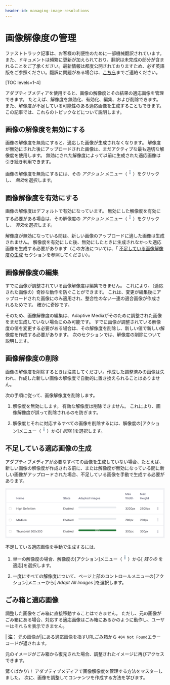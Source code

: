 ```yaml
---
header-id: managing-image-resolutions
---
```


# 画像解像度の管理

<p class="alert alert-info"><span class="wysiwyg-color-blue120">ファストトラック記事は、お客様の利便性のために一部機械翻訳されています。また、ドキュメントは頻繁に更新が加えられており、翻訳は未完成の部分が含まれることをご了承ください。最新情報は都度公開されておりますため、必ず英語版をご参照ください。翻訳に問題がある場合は、<a href="mailto:support-content-jp@liferay.com">こちら</a>までご連絡ください。</span></p>

[TOC levels=1-4]

アダプティブメディアを使用すると、画像の解像度とその結果の適応画像を管理できます。 たとえば、解像度を無効化、有効化、編集、および削除できます。 また、解像度が不足している可能性のある適応画像を生成することもできます。 この記事では、これらのトピックなどについて説明します。

## 画像の解像度を無効にする

画像の解像度を無効にすると、適応した画像が生成されなくなります。 解像度が無効にされた後にアップロードされた画像は、まだアクティブな最も適切な解像度を使用します。 無効にされた解像度によって以前に生成された適応画像は引き続き利用できます。

画像の解像度を無効にするには、その *アクション* メニュー（![Actions](../../../images/icon-actions.png)）をクリックし、 *無効*を選択します。

## 画像解像度を有効にする

画像の解像度はデフォルトで有効になっています。 無効にした解像度を有効にする必要がある場合は、その解像度の *アクション* メニュー（![Actions](../../../images/icon-actions.png)）をクリックし、 *有効*を選択します。

解像度が無効になっている間は、新しい画像のアップロードに適した画像は生成されません。 解像度を有効にした後、無効にしたときに生成されなかった適応画像を生成する必要があります（この方法については、「 [不足している画像解像度の生成](#generating-missing-image-resolutions) セクションを参照してください）。

## 画像解像度の編集

すでに画像が調整されている画像解像度は編集できません。 これにより、（適応された画像の）奇妙な動作を防ぐことができます。 これは、変更が編集後にアップロードされた画像にのみ適用され、整合性のない一連の適合画像が作成されるためです。 確かに奇妙です。

そのため、画像解像度の編集は、Adaptive Mediaがそのために調整された画像をまだ生成していない場合にのみ可能です。 すでに画像が調整されている解像度の値を変更する必要がある場合は、その解像度を削除し、新しい値で新しい解像度を作成する必要があります。 次のセクションでは、解像度の削除について説明します。

## 画像解像度の削除

画像の解像度を削除するときは注意してください。作成した調整済みの画像は失われ、作成した新しい画像の解像度で自動的に置き換えられることはありません。

次の手順に従って、画像解像度を削除します。

1.  解像度を無効にします。 有効な解像度は削除できません。 これにより、画像解像度が誤って削除されるのを防ぎます。

2.  解像度とそれに対応するすべての画像を削除するには、解像度の[アクション]メニュー（![Actions](../../../images/icon-actions.png)）から[ *削除* ]を選択します。

## 不足している適応画像の生成

アダプティブメディアが必要なすべての画像を生成していない場合、たとえば、新しい画像の解像度が作成される前に、または解像度が無効になっている間に新しい画像がアップロードされた場合、不足している画像を手動で生成する必要があります。

![図1：*適応画像*列は、各解像度に適応した画像の割合を示しています。 ](../../../images/adaptive-media-coverage.png)

不足している適応画像を手動で生成するには、

1.  単一の解像度の場合、解像度の[アクション]メニュー（![Actions](../../../images/icon-actions.png)）から[ *残りの* を適応]を選択します。

2.  一度にすべての解像度について、ページ上部のコントロールメニューの[アクション]メニューから[ *Adapt All Images* ]を選択します。

## ごみ箱と適応画像

調整した画像をごみ箱に直接移動することはできません。 ただし、元の画像がごみ箱にある場合、対応する適応画像はごみ箱にあるかのように動作し、ユーザーはそれらを表示できません。

| **注：** 元の画像が|にある適応画像を指すURLごみ箱から `404 Not Found`エラーコードが返されます。

元のイメージがごみ箱から復元された場合、調整されたイメージに再びアクセスできます。

驚くばかり\！ アダプティブメディアで画像解像度を管理する方法をマスターしました。 次に、画像を調整してコンテンツを作成する方法を学びます。
